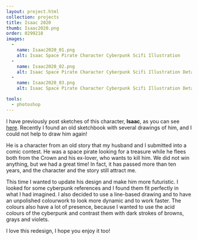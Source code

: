 ```yaml
---
layout: project.html
collection: projects
title: Isaac 2020
thumb: Isaac2020.png
order: 0299218
images:
  -
    name: Isaac2020_01.png
    alt: Isaac Space Pirate Character Cyberpunk Scifi Illustration
  -
    name: Isaac2020_02.png
    alt: Isaac Space Pirate Character Cyberpunk Scifi Illustration Detail
  -
    name: Isaac2020_03.png
    alt: Isaac Space Pirate Character Cyberpunk Scifi Illustration Detail

tools:
  - photoshop
---
```

I have previously post sketches of this character, **Isaac**, as you can see [here](/projects/isaac-sketch/). Recently I found an old sketchbook with several drawings of him, and I could not help to draw him again!

He is a character from an old story that my husband and I submitted into a comic contest. He was a space pirate looking for a treasure while he flees both from the Crown and his ex-lover, who wants to kill him. We did not win anything, but we had a great time! In fact, it has passed more than ten years, and the character and the story still attract me.

This time I wanted to update his design and make him more futuristic. I looked for some cyberpunk references and I found them fit perfectly in what I had imagined. I also decided to use a line-based drawing and to have an unpolished colourwork to look more dynamic and to work faster. The colours also have a lot of presence, because I wanted to use the acid colours of the cyberpunk and contrast them with dark strokes of browns, grays and violets.

I love this redesign, I hope you enjoy it too!

